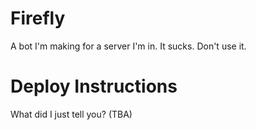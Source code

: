 # Firefly
A bot I'm making for a server I'm in.
It sucks. Don't use it.

# Deploy Instructions
What did I just tell you? (TBA)
